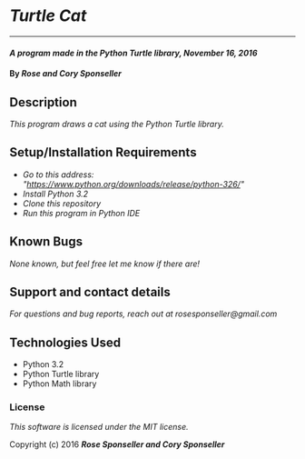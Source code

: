 # _Turtle Cat_

***

#### _A program made in the Python Turtle library, November 16, 2016_

#### By _**Rose and Cory Sponseller**_

## Description

_This program draws a cat using the Python Turtle library._

## Setup/Installation Requirements

* _Go to this address: "https://www.python.org/downloads/release/python-326/"_
* _Install Python 3.2_
* _Clone this repository_
* _Run this program in Python IDE_

## Known Bugs

_None known, but feel free let me know if there are!_

## Support and contact details

_For questions and bug reports, reach out at rosesponseller@gmail.com_

## Technologies Used

 * Python 3.2
 * Python Turtle library
 * Python Math library

### License

*This software is licensed under the MIT license.*

Copyright (c) 2016 **_Rose Sponseller and Cory Sponseller_**
